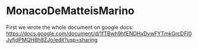 # MonacoDeMatteisMarino
First we wrote the whole document on google docs: https://docs.google.com/document/d/1fTBwh9hfENDHxDvwFYTmkGrcDFI0JyfjdPMQH8h8ZJo/edit?usp=sharing

